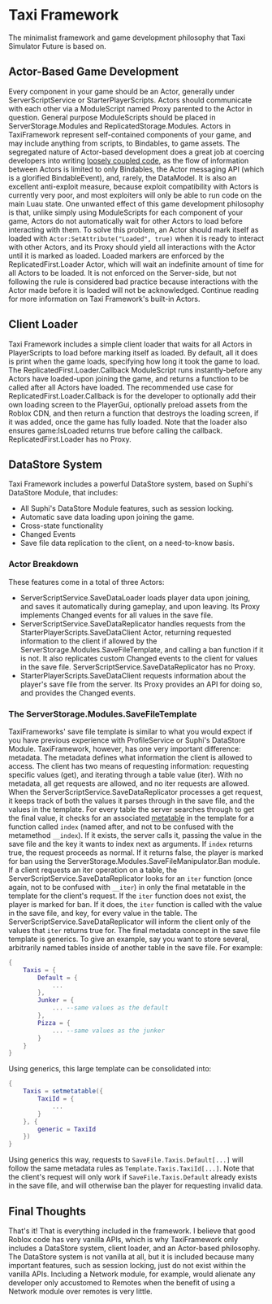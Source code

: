 # Taxi Framework
The minimalist framework and game development philosophy that Taxi Simulator Future is based on.

## Actor-Based Game Development
Every component in your game should be an Actor, generally under ServerScriptService or StarterPlayerScripts. Actors should communicate with each other via a ModuleScript named Proxy parented to the Actor in question. General purpose ModuleScripts should be placed in ServerStorage.Modules and ReplicatedStorage.Modules. Actors in TaxiFramework represent self-contained components of your game, and may include anything from scripts, to Bindables, to game assets. The segregated nature of Actor-based development does a great job at coercing developers into writing [loosely coupled code](https://en.wikipedia.org/wiki/Coupling_%28computer_programming%29), as the flow of information between Actors is limited to only Bindables, the Actor messaging API (which is a glorified BindableEvent), and, rarely, the DataModel. It is also an excellent anti-exploit measure, because exploit compatibility with Actors is currently very poor, and most exploiters will only be able to run code on the main Luau state. One unwanted effect of this game development philosophy is that, unlike simply using ModuleScripts for each component of your game, Actors do not automatically wait for other Actors to load before interacting with them. To solve this problem, an Actor should mark itself as loaded with `Actor:SetAttribute("Loaded", true)` when it is ready to interact with other Actors, and its Proxy should yield all interactions with the Actor until it is marked as loaded. Loaded markers are enforced by the ReplicatedFirst.Loader Actor, which will wait an indefinite amount of time for all Actors to be loaded. It is not enforced on the Server-side, but not following the rule is considered bad practice because interactions with the Actor made before it is loaded will not be acknowledged. Continue reading for more information on Taxi Framework's built-in Actors.

## Client Loader
Taxi Framework includes a simple client loader that waits for all Actors in PlayerScripts to load before marking itself as loaded. By default, all it does is print when the game loads, specifying how long it took the game to load. The ReplicatedFirst.Loader.Callback ModuleScript runs instantly-before any Actors have loaded-upon joining the game, and returns a function to be called after all Actors have loaded. The recommended use case for ReplicatedFirst.Loader.Callback is for the developer to optionally add their own loading screen to the PlayerGui, optionally preload assets from the Roblox CDN, and then return a function that destroys the loading screen, if it was added, once the game has fully loaded. Note that the loader also ensures game:IsLoaded returns true before calling the callback. ReplicatedFirst.Loader has no Proxy.

## DataStore System
Taxi Framework includes a powerful DataStore system, based on Suphi's DataStore Module, that includes:
- All Suphi's DataStore Module features, such as session locking.
- Automatic save data loading upon joining the game.
- Cross-state functionality
- Changed Events
- Save file data replication to the client, on a need-to-know basis.

### Actor Breakdown
These features come in a total of three Actors:
- ServerScriptService.SaveDataLoader loads player data upon joining, and saves it automatically during gameplay, and upon leaving. Its Proxy implements Changed events for all values in the save file.
- ServerScriptService.SaveDataReplicator handles requests from the StarterPlayerScripts.SaveDataClient Actor, returning requested information to the client if allowed by the ServerStorage.Modules.SaveFileTemplate, and calling a ban function if it is not. It also replicates custom Changed events to the client for values in the save file. ServerScriptService.SaveDataReplicator has no Proxy.
- StarterPlayerScripts.SaveDataClient requests information about the player's save file from the server. Its Proxy provides an API for doing so, and provides the Changed events.

### The ServerStorage.Modules.SaveFileTemplate
TaxiFrameworks' save file template is similar to what you would expect if you have previous experience with ProfileService or Suphi's DataStore Module. TaxiFramework, however, has one very important difference: metadata. The metadata defines what information the client is allowed to access. The client has two means of requesting information: requesting specific values (get), and iterating through a table value (iter). With no metadata, all get requests are allowed, and no iter requests are allowed. When the ServerScriptService.SaveDataReplicator processes a get request, it keeps track of both the values it parses through in the save file, and the values in the template. For every table the server searches through to get the final value, it checks for an associated [metatable](https://create.roblox.com/docs/luau/metatables) in the template for a function called `index` (named after, and not to be confused with the metamethod `__index`). If it exists, the server calls it, passing the value in the save file and the key it wants to index next as arguments. If `index` returns true, the request proceeds as normal. If it returns false, the player is marked for ban using the ServerStorage.Modules.SaveFileManipulator.Ban module. If a client requests an iter operation on a table, the ServerScriptService.SaveDataReplicator looks for an `iter` function (once again, not to be confused with `__iter`) in only the final metatable in the template for the client's request. If the `iter` function does not exist, the player is marked for ban. If it does, the `iter` function is called with the value in the save file, and key, for every value in the table. The ServerScriptService.SaveDataReplicator will inform the client only of the values that `iter` returns true for.
The final metadata concept in the save file template is generics. To give an example, say you want to store several, arbitrarily named tables inside of another table in the save file. For example:
```lua
{
	Taxis = {
		Default = {
			...
		},
		Junker = {
			... --same values as the default
		},
		Pizza = {
			... --same values as the junker
		}
	}
}
```
Using generics, this large template can be consolidated into:
```lua
{
	Taxis = setmetatable({
		TaxiId = {
			...
		}
	}, {
		generic = TaxiId
	})
}
```
Using generics this way, requests to `SaveFile.Taxis.Default[...]` will follow the same metadata rules as `Template.Taxis.TaxiId[...]`. Note that the client's request will only work if `SaveFile.Taxis.Default` already exists in the save file, and will otherwise ban the player for requesting invalid data.

## Final Thoughts
That's it! That is everything included in the framework. I believe that good Roblox code has very vanilla APIs, which is why TaxiFramework only includes a DataStore system, client loader, and an Actor-based philosophy. The DataStore system is not vanilla at all, but it is included because many important features, such as session locking, just do not exist within the vanilla APIs. Including a Network module, for example, would alienate any developer only accustomed to Remotes when the benefit of using a Network module over remotes is very little.